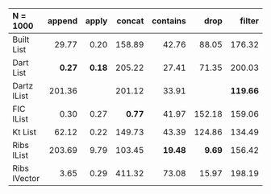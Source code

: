 | N = 1000 | append | apply | concat | contains | drop | filter | fold | init | map | prepend | reverse | tail | take | update |
| :--- | ---: | ---: | ---: | ---: | ---: | ---: | ---: | ---: | ---: | ---: | ---: | ---: | ---: | ---: |
| Built List | 29.77 | 0.20 | 158.89 | 42.76 | 88.05 | 176.32 | 83.60 | 175.60 | 216.30 | 74.44 | 210.59 | 176.01 | 90.45 | 29.86 |
| Dart List | **0.27** | **0.18** | 205.22 | 27.41 | 71.35 | 200.03 | 64.43 |   | 201.47 | 0.30 | 194.22 | 141.90 | 71.40 | **0.22** |
| Dartz IList | 201.36 |   | 201.12 | 33.91 |   | **119.66** | **41.93** |   | **127.59** | **0.13** | 83.18 | 0.30 |   |   |
| FIC IList | 0.30 | 0.27 | **0.77** | 41.97 | 152.18 | 159.06 | 83.53 | 303.19 | 233.93 | 74.07 | 417.88 | 304.08 | 152.73 | 38.85 |
| Kt List | 62.12 | 0.22 | 149.73 | 43.39 | 124.86 | 134.49 | 82.12 | 201.52 | 170.23 |   | 87.86 | 164.47 | 102.20 |   |
| Ribs IList | 203.69 | 9.79 | 103.45 | **19.48** | **9.69** | 156.42 | 64.28 | 405.56 | 129.47 | 0.14 | **71.10** | **0.04** | 58.57 | 109.85 |
| Ribs IVector | 3.65 | 0.29 | 411.32 | 73.08 | 15.97 | 198.19 | 123.56 | **1.80** | 157.48 | 0.69 | 442.60 | 5.60 | **17.99** | 326.20 |
